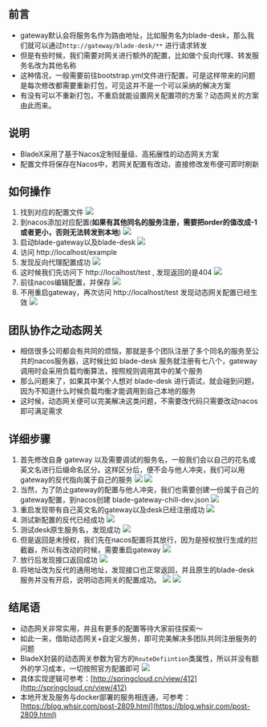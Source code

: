 ## 前言
* gateway默认会将服务名作为路由地址，比如服务名为blade-desk，那么我们就可以通过`http://gateway/blade-desk/**`    进行请求转发
* 但是有些时候，我们需要对网关进行额外的配置，比如做个反向代理、转发服务名改为其他名称
* 这种情况，一般需要前往bootstrap.yml文件进行配置，可是这样带来的问题是每次修改都需要重新打包，可见这并不是一个可以采纳的解决方案
* 有没有可以不重新打包，不重启就能设置网关配置项的方案？动态网关的方案由此而来。

## 说明
* BladeX采用了基于Nacos定制轻量级、高拓展性的动态网关方案
* 配置文件将保存在Nacos中，若网关配置有改动，直接修改发布便可即时刷新

## 如何操作
1. 找到对应的配置文件
![](../images/screenshot_1558153565139.png)
2. 到nacos添加对应配置(**如果有其他同名的服务注册，需要把order的值改成-1或者更小，否则无法转发到本地**)
![](../images/screenshot_1558153623743.png)
3. 启动blade-gateway以及blade-desk
![](../images/screenshot_1558153670138.png)
4. 访问 http://localhost/example
5. 发现反向代理配置成功
![](../images/screenshot_1558153706360.png)
6. 这时候我们先访问下 http://localhost/test , 发现返回的是404
![](../images/screenshot_1558153745500.png)
7. 前往nacos编辑配置，并保存
![](../images/screenshot_1558153784322.png)
8. 不用重启gateway，再次访问 http://localhost/test 发现动态网关配置已经生效
![](../images/screenshot_1558153833033.png)




## 团队协作之动态网关
* 相信很多公司都会有共同的烦恼，那就是多个团队注册了多个同名的服务至公共的nacos服务器，这时候比如 blade-desk 服务就注册有七八个，gateway调用时会采用负载均衡算法，按照规则调用其中的某个服务
* 那么问题来了，如果其中某个人想对 blade-desk 进行调试，就会碰到问题，因为不知道什么时候负载均衡才能调用到自己本地的服务
* 这时候，动态网关便可以完美解决这类问题，不需要改代码只需要改动nacos即可满足需求
## 详细步骤
1. 首先修改自身 gateway 以及需要调试的服务名，一般我们会以自己的花名或英文名进行后缀命名区分。这样区分后，便不会与他人冲突，我们可以用gateway的反代指向属于自己的服务
![](../images/screenshot_1558154939347.png)
![](../images/screenshot_1558154957509.png)
2. 当然，为了防止gateway的配置与他人冲突，我们也需要创建一份属于自己的gateway配置，到nacos创建 blade-gateway-chill-dev.json
 ![](../images/screenshot_1558156459350.png)
3. 重启发现带有自己英文名的gateway以及desk已经注册成功
![](../images/screenshot_1558155738647.png)
4. 测试新配置的反代已经成功
![](../images/screenshot_1558155664223.png)
5. 测试desk原生服务名，发现成功
![](../images/screenshot_1558155782522.png)
6. 但是返回是未授权，我们先在nacos配置将其放行，因为是授权放行生成的拦截器，所以有改动的时候，需要重启gateway
![](../images/screenshot_1558156177456.png)
7. 放行后发现接口返回成功
![](../images/screenshot_1558156310000.png)
8. 将地址改为反代的通用地址，发现接口也正常返回，并且原生的blade-desk服务并没有开启，说明动态网关的配置成功。
![](../images/screenshot_1558156485275.png)
![](../images/screenshot_1558156511800.png)

## 结尾语
* 动态网关非常实用，并且有更多的配置等待大家前往探索～
* 如此一来，借助动态网关+自定义服务，即可完美解决多团队共同注册服务的问题
* BladeX封装的动态网关参数为官方的`RouteDefiintion`类属性，所以并没有额外的学习成本，一切按照官方配置即可
![](../images/screenshot_1558156618483.png)
* 具体实现逻辑可参考：[http://springcloud.cn/view/412](http://springcloud.cn/view/412)
* 本地开发及服务与docker部署的服务相连通，可参考：[https://blog.whsir.com/post-2809.html](https://blog.whsir.com/post-2809.html)
